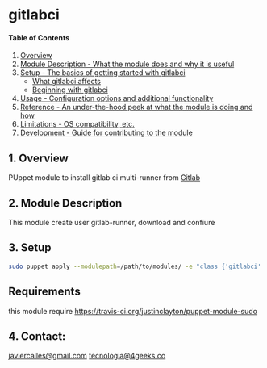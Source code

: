 ﻿# gitlabci

#### Table of Contents

1. [Overview](#overview)
2. [Module Description - What the module does and why it is useful](#module-description)
3. [Setup - The basics of getting started with gitlabci](#setup)
    * [What gitlabci affects](#what-gitlabci-affects)
    * [Beginning with gitlabci](#beginning-with-gitlabci)
4. [Usage - Configuration options and additional functionality](#usage)
5. [Reference - An under-the-hood peek at what the module is doing and how](#reference)
5. [Limitations - OS compatibility, etc.](#limitations)
6. [Development - Guide for contributing to the module](#development)

## 1. Overview
PUppet module to install gitlab ci multi-runner from [Gitlab](https://gitlab.com/gitlab-org/gitlab-ci-multi-runner/blob/master/docs/install/linux-manually.md "")
## 2. Module Description
This module create user gitlab-runner, download and confiure 
## 3. Setup
```bash
sudo puppet apply --modulepath=/path/to/modules/ -e "class {'gitlabci':}"
```

## Requirements
this module require https://travis-ci.org/justinclayton/puppet-module-sudo

## 4. Contact:
javiercalles@gmail.com
tecnologia@4geeks.co
